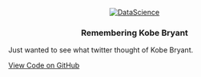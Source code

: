 <p align="center">
  <a href="https://geniuslifedesign.github.io/Projects.github.io">
    <img alt="DataScience" title="DataScience" src="https://geniuslifedesign.github.io/Projects.github.io/assets/img/kobe_cloud_final.png">
  </a>
</p>
<h3 align="center">Remembering Kobe Bryant</h3>

Just wanted to see what twitter thought of Kobe Bryant.

[View Code on GitHub](https://github.com/geniuslifedesign/Projects.github.io/tree/master/Words_of_Kobe)